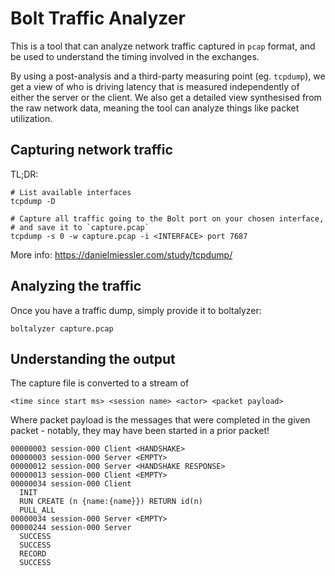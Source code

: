 # Bolt Traffic Analyzer

This is a tool that can analyze network traffic captured in `pcap` format, and be used to understand the timing
involved in the exchanges. 

By using a post-analysis and a third-party measuring point (eg. `tcpdump`), we get a view of who is driving latency
that is measured independently of either the server or the client. We also get a detailed view synthesised from the 
raw network data, meaning the tool can analyze things like packet utilization.

## Capturing network traffic

TL;DR:

    # List available interfaces
    tcpdump -D
    
    # Capture all traffic going to the Bolt port on your chosen interface,
    # and save it to `capture.pcap`
    tcpdump -s 0 -w capture.pcap -i <INTERFACE> port 7687
    
More info: https://danielmiessler.com/study/tcpdump/

## Analyzing the traffic

Once you have a traffic dump, simply provide it to boltalyzer:

    boltalyzer capture.pcap
    

## Understanding the output

The capture file is converted to a stream of 

    <time since start ms> <session name> <actor> <packet payload>
    
Where packet payload is the messages that were completed in the given packet - notably, they may have been 
started in a prior packet!

    00000003 session-000 Client <HANDSHAKE>
    00000003 session-000 Server <EMPTY>
    00000012 session-000 Server <HANDSHAKE RESPONSE>
    00000013 session-000 Client <EMPTY>
    00000034 session-000 Client
      INIT
      RUN CREATE (n {name:{name}}) RETURN id(n)
      PULL_ALL
    00000034 session-000 Server <EMPTY>
    00000244 session-000 Server
      SUCCESS
      SUCCESS
      RECORD
      SUCCESS
      
